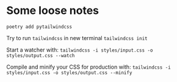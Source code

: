 # Some loose notes

`poetry add pytailwindcss`

Try to run `tailwindcss` in new terminal
`tailwindcss init`

Start a watcher with:
`tailwindcss -i styles/input.css -o styles/output.css --watch`

Compile and minify your CSS for production with:
`tailwindcss -i styles/input.css -o styles/output.css --minify`

